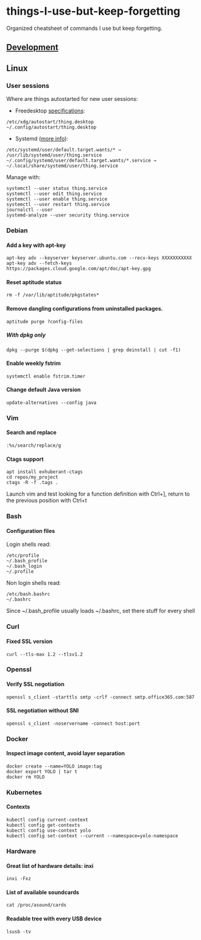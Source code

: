 # things-I-use-but-keep-forgetting
Organized cheatsheet of commands I use but keep forgetting.

## [Development](./DEVELOPMENT.md)

## Linux
### User sessions
Where are things autostarted for new user sessions:
 * Freedesktop [specifications](https://utcc.utoronto.ca/~cks/space/blog/linux/DesktopAppAutostart):
```
/etc/xdg/autostart/thing.desktop
~/.config/autostart/thing.desktop
```
 * Systemd ([more info](https://wiki.archlinux.org/index.php/systemd/User)):
```
/etc/systemd/user/default.target.wants/* → /usr/lib/systemd/user/thing.service
~/.config/systemd/user/default.target.wants/*.service → ~/.local/share/systemd/user/thing.service
```
Manage with:
```
systemctl --user status thing.service
systemctl --user edit thing.service
systemctl --user enable thing.service
systemctl --user restart thing.service
journalctl --user
systemd-analyze --user security thing.service
```

### Debian
#### Add a key with apt-key
```
apt-key adv --keyserver keyserver.ubuntu.com --recv-keys XXXXXXXXXXX
apt-key adv --fetch-keys https://packages.cloud.google.com/apt/doc/apt-key.gpg
```
#### Reset aptitude status
```
rm -f /var/lib/aptitude/pkgstates*
```
#### Remove dangling configurations from uninstalled packages.
```
aptitude purge ?config-files
```
##### With dpkg only
```
dpkg --purge $(dpkg --get-selections | grep deinstall | cut -f1)
```
#### Enable weekly fstrim
```
systemctl enable fstrim.timer
```
#### Change default Java version
```
update-alternatives --config java
```
### Vim
#### Search and replace
```
:%s/search/replace/g
```
#### Ctags support
```
apt install exhuberant-ctags
cd repos/my_project
ctags -R -f .tags .
```
Launch vim and test looking for a function definition with Ctrl+], return to the previous position with Ctrl+t

### Bash
#### Configuration files
Login shells read:
```
/etc/profile
~/.bash_profile
~/.bash_login
~/.profile
```
Non login shells read:
```
/etc/bash.bashrc
~/.bashrc
```
Since ~/.bash_profile usually loads ~/.bashrc, set there stuff for every shell

### Curl
#### Fixed SSL version
```
curl --tls-max 1.2 --tlsv1.2
```

### Openssl
#### Verify SSL negotiation
```
openssl s_client -starttls smtp -crlf -connect smtp.office365.com:587
```
#### SSL negotiation without SNI
```
openssl s_client -noservername -connect host:port
```
### Docker
#### Inspect image content, avoid layer separation
```
docker create --name=YOLO image:tag
docker export YOLO | tar t
docker rm YOLO
```
### Kubernetes
#### Contexts
```
kubectl config current-context
kubectl config get-contexts
kubectl config use-context yolo
kubectl config set-context --current --namespace=yolo-namespace
```
### Hardware
#### Great list of hardware details: inxi
```
inxi -Fxz
```
#### List of available soundcards
```
cat /proc/asound/cards
```
#### Readable tree with every USB device
```
lsusb -tv
```

